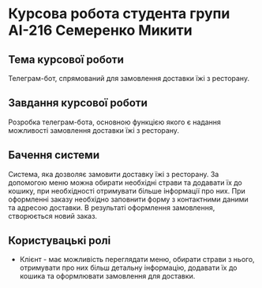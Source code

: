 # Курсова робота студента групи АІ-216 Семеренко Микити
## Тема курсової роботи
Телеграм-бот, спрямований для замовлення доставки їжі з ресторану.
## Завдання курсової роботи
Розробка телеграм-бота, основною функцією якого є надання можливості замовлення доставки їжі з ресторану.
## Бачення системи
Система, яка дозволяє замовити доставку їжі з ресторану. За допомогою меню можна обирати необхідні страви та додавати їх до кошику, при необхідності отримувати більше інформації про них. При оформленні заказу необхідно заповнити форму з контактними даними та адресою доставки. В результаті оформлення замовлення, створюється новий заказ.
## Користувацькі ролі
- Клієнт - має можливість переглядати меню, обирати страви з нього, отримувати про них більш детальну інформацію, додавати їх до кошика та оформлювати замовлення для доставки.
